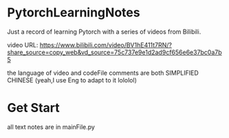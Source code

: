 # PytorchLearningNotes
Just a record of learning Pytorch with a series of videos from Bilibili.

video URL: https://www.bilibili.com/video/BV1hE411t7RN/?share_source=copy_web&vd_source=75c737e9e1d2ad9cf656e6e37bc0a7b5

the language of video and codeFile comments are both SIMPLIFIED CHINESE (yeah,I use Eng to adapt to it lololol)

# Get Start
all text notes are in mainFile.py
